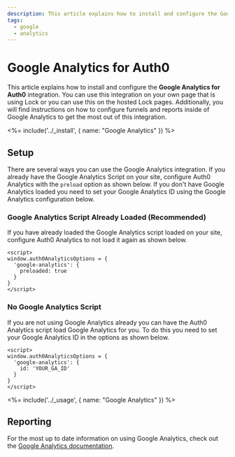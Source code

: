 ```yaml
---
description: This article explains how to install and configure the Google Analytics for Auth0 integration.
tags:
  - google
  - analytics
---
```

# Google Analytics for Auth0

This article explains how to install and configure the **Google Analytics for Auth0** integration. You can use this integration on your own page that is using Lock or you can use this on the hosted Lock pages. Additionally, you will find instructions on how to configure funnels and reports inside of Google Analytics to get the most out of this integration.

<%= include('../_install', { name: "Google Analytics" }) %>

## Setup

There are several ways you can use the Google Analytics integration. If you already have the Google Analytics Script on your site, configure Auth0 Analytics with the `preload` option as shown below. If you don't have Google Analytics loaded you need to set your Google Analytics ID using the Google Analytics configuration below.

### Google Analytics Script Already Loaded (Recommended)

If you have already loaded the Google Analytics script loaded on your site, configure Auth0 Analytics to not load it again as shown below.

```
<script>
window.auth0AnalyticsOptions = {
  'google-analytics': {
    preloaded: true
  }
}
</script>
```

### No Google Analytics Script

If you are not using Google Analytics already you can have the Auth0 Analytics script load Google Analytics for you. To do this you need to set your Google Analytics ID in the options as shown below.

```
<script>
window.auth0AnalyticsOptions = {
  'google-analytics': {
    id: 'YOUR_GA_ID'
  }
}
</script>
```

<%= include('../_usage', { name: "Google Analytics" }) %>

## Reporting

For the most up to date information on using Google Analytics, check out the [Google Analytics documentation](https://support.google.com/analytics).
